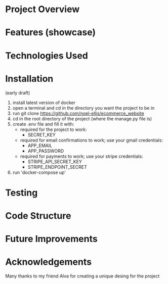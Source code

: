 # Project Overview

# Features (showcase)

# Technologies Used

# Installation

(early draft)

1. install latest version of docker
2. open a terminal and cd in the directory you want the project to be in
3. run git clone https://github.com/noel-ellis/ecommerce_website
4. cd in the root directory of the project (where the manage.py file is)
5. create .env file and fill it with:
   - required for the project to work:
     - SECRET_KEY
   - required for email confirmations to work; use your gmail credentials:
     - APP_EMAIL
     - APP_PASSWORD
   - required for payments to work; use your stripe credentials:
     - STRIPE_API_SECRET_KEY
     - STRIPE_ENDPOINT_SECRET
6. run 'docker-compose up'

# Testing

# Code Structure

# Future Improvements

# Acknowledgements

Many thanks to my friend Alva for creating a unique desing for the project
